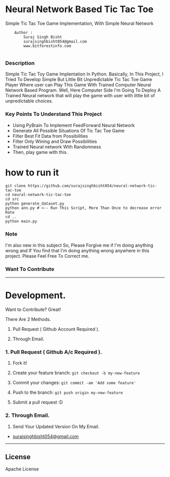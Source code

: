# Neural Network Based Tic Tac Toe
Simple Tic Tac Toe Game Implementation, With Simple Neural Network

```
	Author :
		Suraj Singh Bisht
		surajsinghbisht054@gmail.com
		www.bitforestinfo.com
		
```
### Description
Simple Tic Tac Toy Game Implentation In Python. Basically, In This Project, I Tried To Develop Simple But Little Bit Unpredictable Tic Tac Toe Game Player Where user can Play This Game With Trained Computer Neural Network Based Program. Well, Here Computer Side I'm Going To Deploy A Trained Neural network that will play the game with user with little bit of unpredictable choices.


### Key Points To Understand This Project
- Using PyBrain To Implement FeedForward Neural Network
- Generate All Possible Situations Of Tic Tac Toe Game
- Filter Best Fit Data from Possibilities
- Filter Only Wining and Draw Possibilities
- Trained Neural network With Randomness
- Then, play game with this.


# how to run it

```
git clone https://github.com/surajsinghbisht054/neural-network-tic-tac-toe
cd neural-network-tic-tac-toe
cd src
python generate_dataset.py 
python ann.py # <-- Run This Script, More Than Once to decrease error Rate
cd ..
python main.py

```

### Note
I'm also new in this subject So, Please Forgive me if I'm doing anything wrong and
If You find that I'm doing anything wrong anywhere in this project. Please Feel Free To Correct me.
 
### Want To Contribute
---
# Development.


Want to Contribute? Great!


There Are 2 Methods.

1. Pull Request ( Github Account Required ).

2. Through Email.


### 1. Pull Request ( Github A/c Required ). 

1. Fork it!

2. Create your feature branch: `git checkout -b my-new-feature`

3. Commit your changes: `git commit -am 'Add some feature'`

4. Push to the branch: `git push origin my-new-feature`

5. Submit a pull request :D



### 2. Through Email.

1. Send Your Updated Version On My Email.

- surajsinghbisht054@gmail.com


----

## License

Apache License





